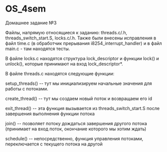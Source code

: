 # OS_4sem
Домашнее задание №3

Файлы, напрямую относящиеся к заданию: threads.c/.h, threads_switch_start.S, locks.c/.h. Также были внесены исправления в файл time.c (в обработчик прерывания i8254_interrupt_handler) и в файл main.c - там находятся тесты.

В файле locks.c находятся структура lock_descriptor и функции lock() и unlock(), которые принимают на вход lock_descriptor*.

В файле threads.c находятся следующие функции:

setup_threads() -- тут мы инициализируем начальные значения для работы с потоками.

create_thread() -- тут мы создаем новый поток и возвращаем его id

exit_thread() -- эта функция вызывается из threads_switch_start.S после завершения выполнения функции потока

join() -- позволяет потоку дождаться завершения другого потока (принимает на вход поток, окончание которого мы хотим ждать)

schedule() -- непосредственно, функция управления потоками, переключается с текущего потока на другой
